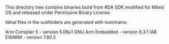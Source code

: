 This directory tree contains binaries build from RDA SDK modified for Mbed OS and released under Permissive Binary License.

libhal files in the subfolders are generated with toolchains:

Arm Compiler 5 - version 5.06u1
GNU Arm Embedded - version 6.3.1
IAR EWARM - version 7.80.2